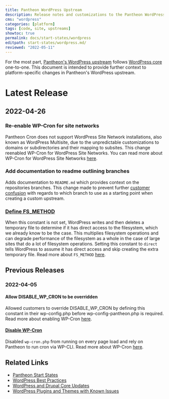 ```yaml
---
title: Pantheon WordPress Upstream
description: Release notes and customizations to the Pantheon WordPress Upstream
cms: "wordpress"
categories: [platform]
tags: [code, site, upstreams]
showtoc: true
permalink: docs/start-states/wordpress
editpath: start-states/wordpress.md/
reviewed: "2022-05-11"
---
```


For the most part, [Pantheon's WordPress upstream](https://github.com/pantheon-systems/WordPress) follows [WordPress core](https://wordpress.org/news/category/releases/) one-to-one. This document is intended to provide further context to platform-specific changes in Pantheon's WordPress upstream.

# Latest Release

## 2022-04-26

### <a href="#20220426-3" rel="noopener noreferrer"></a>Re-enable WP-Cron for site networks

Pantheon Cron does not support WordPress Site Network installations, also known as WordPress Multisite, due to the unpredictable customizations to domains or subdirectories and their mapping to subsites. This change reenabled WP-Cron for WordPress Site Networks. You can read more about WP-Cron for WordPress Site Networks [here](https://pantheon.io/docs/wordpress-cron#wordpress-site-networks).

### <a href="#20220426-2" rel="noopener noreferrer"></a>Add documentation to readme outlining branches

Adds documentation to `README.md` which provides context on the repositories branches. This change made to prevent further [customer confusion](https://github.com/pantheon-systems/WordPress/issues/322) with regards to which branch to use as a starting point when creating a custom upstream.

### <a href="#20220426-1" rel="noopener noreferrer">Define FS_METHOD</a>

When this constant is not set, WordPress writes and then deletes a temporary file to determine if it has direct access to the filesystem, which we already know to be the case. This multiplies filesystem operations and can degrade performance of the filesystem as a whole in the case of large sites that do a lot of filesystem operations. Setting this constant to `direct` tells WordPress to assume it has direct access and skip creating the extra temporary file. Read more about `FS_METHOD` [here](https://pantheon.io/docs/plugins-known-issues#define-fs_method).

## Previous Releases

### 2022-04-05

#### <a href="#20220405-2" rel="noopener noreferrer"></a>Allow DISABLE_WP_CRON to be overridden

Allowed customers to override DISABLE_WP_CRON by defining this constant in their wp-config.php before wp-config-pantheon.php is required. Read more about enabling WP-Cron [here](https://pantheon.io/docs/wordpress-cron#enable-wp-cron).

#### <a href="#20220405-1" rel="noopener noreferrer">Disable WP-Cron</a>

Disabled `wp-cron.php` from running on every page load and rely on Pantheon to run cron via WP-CLI. Read more about WP-Cron [here](https://pantheon.io/docs/wordpress-cron).

## Related Links

- [Pantheon Start States](/start-states)
- [WordPress Best Practices](/wordpress-best-practices)
- [WordPress and Drupal Core Updates](/core-updates)
- [WordPress Plugins and Themes with Known Issues](/plugins-known-issues)
